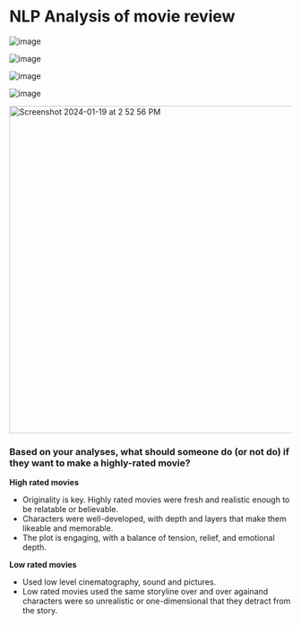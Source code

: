 # NLP Analysis of movie review

![image](https://github.com/henryezikeai/NLP/assets/8410149/3361dd26-b5bc-4395-b6ae-7467c6dd69c3)

![image](https://github.com/henryezikeai/NLP/assets/8410149/e2608693-e37c-4c10-b81e-bb129e736cfb)

![image](https://github.com/henryezikeai/NLP/assets/8410149/50e4d230-2390-4aa4-8ce7-b229af934b24)

![image](https://github.com/henryezikeai/NLP/assets/8410149/12f1df50-5c70-470e-ac04-8fc02d611d65)

<img width="585" alt="Screenshot 2024-01-19 at 2 52 56 PM" src="https://github.com/henryezikeai/NLP/assets/8410149/e021008a-7aa9-4813-9ffa-bf6c0ad22216">

### Based on your analyses, what should someone do (or not do) if they want to make a highly-rated movie?
**High rated movies**
- Originality is key. Highly rated movies were fresh and realistic enough to be relatable or believable.
- Characters were well-developed, with depth and layers that make them likeable and memorable.
- The plot is engaging, with a balance of tension, relief, and emotional depth.
  
**Low rated movies**
- Used low level cinematography, sound and pictures.
- Low rated movies used the same storyline over and over againand characters were so unrealistic or one-dimensional that they detract from the story.

